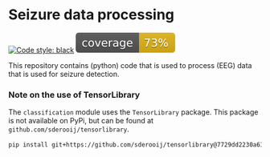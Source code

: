 # Seizure data processing
[![Code style: black](https://img.shields.io/badge/code%20style-black-000000.svg)](https://github.com/psf/black)
![coverage](coverage.svg)

This repository contains (python) code that is used to process (EEG) data that is used for seizure detection. 

### Note on the use of TensorLibrary
The ``classification`` module uses the ``TensorLibrary`` package. This package is not available on PyPi, but can be found at
`github.com/sderooij/tensorlibrary`.
```bash
pip install git+https://github.com/sderooij/tensorlibrary@7729dd2230a610bd982f71de7440d829ca806751
```

